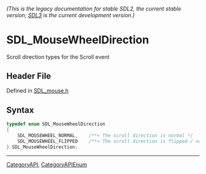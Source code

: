 ###### (This is the legacy documentation for stable SDL2, the current stable version; [SDL3](https://wiki.libsdl.org/SDL3/) is the current development version.)
# SDL_MouseWheelDirection

Scroll direction types for the Scroll event

## Header File

Defined in [SDL_mouse.h](https://github.com/libsdl-org/SDL/blob/SDL2/include/SDL_mouse.h)

## Syntax

```c
typedef enum SDL_MouseWheelDirection
{
    SDL_MOUSEWHEEL_NORMAL,    /**< The scroll direction is normal */
    SDL_MOUSEWHEEL_FLIPPED    /**< The scroll direction is flipped / natural */
} SDL_MouseWheelDirection;
```

----
[CategoryAPI](CategoryAPI), [CategoryAPIEnum](CategoryAPIEnum)

